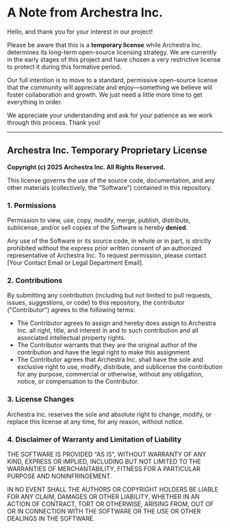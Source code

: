 # A Note from Archestra Inc.

Hello, and thank you for your interest in our project!

Please be aware that this is a **temporary license** while Archestra Inc. determines its long-term open-source licensing strategy. We are currently in the early stages of this project and have chosen a very restrictive license to protect it during this formative period.

Our full intention is to move to a standard, permissive open-source license that the community will appreciate and enjoy—something we believe will foster collaboration and growth. We just need a little more time to get everything in order.

We appreciate your understanding and ask for your patience as we work through this process. Thank you!

***

## Archestra Inc. Temporary Proprietary License

**Copyright (c) 2025 Archestra Inc. All Rights Reserved.**

This license governs the use of the source code, documentation, and any other materials (collectively, the "Software") contained in this repository.

### 1. Permissions

Permission to view, use, copy, modify, merge, publish, distribute, sublicense, and/or sell copies of the Software is hereby **denied**.

Any use of the Software or its source code, in whole or in part, is strictly prohibited without the express prior written consent of an authorized representative of Archestra Inc. To request permission, please contact [Your Contact Email or Legal Department Email].

### 2. Contributions

By submitting any contribution (including but not limited to pull requests, issues, suggestions, or code) to this repository, the contributor ("Contributor") agrees to the following terms:

*   The Contributor agrees to assign and hereby does assign to Archestra Inc. all right, title, and interest in and to such contribution and all associated intellectual property rights.
*   The Contributor warrants that they are the original author of the contribution and have the legal right to make this assignment.
*   The Contributor agrees that Archestra Inc. shall have the sole and exclusive right to use, modify, distribute, and sublicense the contribution for any purpose, commercial or otherwise, without any obligation, notice, or compensation to the Contributor.

### 3. License Changes

Archestra Inc. reserves the sole and absolute right to change, modify, or replace this license at any time, for any reason, without notice.

### 4. Disclaimer of Warranty and Limitation of Liability

THE SOFTWARE IS PROVIDED "AS IS", WITHOUT WARRANTY OF ANY KIND, EXPRESS OR IMPLIED, INCLUDING BUT NOT LIMITED TO THE WARRANTIES OF MERCHANTABILITY, FITNESS FOR A PARTICULAR PURPOSE AND NONINFRINGEMENT.

IN NO EVENT SHALL THE AUTHORS OR COPYRIGHT HOLDERS BE LIABLE FOR ANY CLAIM, DAMAGES OR OTHER LIABILITY, WHETHER IN AN ACTION OF CONTRACT, TORT OR OTHERWISE, ARISING FROM, OUT OF OR IN CONNECTION WITH THE SOFTWARE OR THE USE OR OTHER DEALINGS IN THE SOFTWARE.
